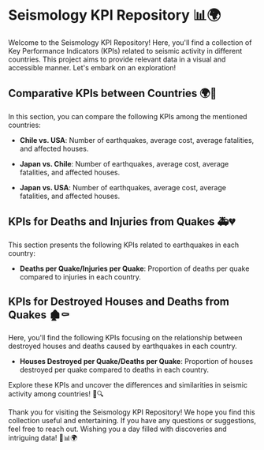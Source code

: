 # Seismology KPI Repository 📊🌍

Welcome to the Seismology KPI Repository! Here, you'll find a collection of Key Performance Indicators (KPIs) related to seismic activity in different countries. This project aims to provide relevant data in a visual and accessible manner. Let's embark on an exploration!

## Comparative KPIs between Countries 🌍🔁

In this section, you can compare the following KPIs among the mentioned countries:

- **Chile vs. USA**: Number of earthquakes, average cost, average fatalities, and affected houses.

- **Japan vs. Chile**: Number of earthquakes, average cost, average fatalities, and affected houses.

- **Japan vs. USA**: Number of earthquakes, average cost, average fatalities, and affected houses.

## KPIs for Deaths and Injuries from Quakes 🚑💔

This section presents the following KPIs related to earthquakes in each country:

- **Deaths per Quake/Injuries per Quake**: Proportion of deaths per quake compared to injuries in each country.

## KPIs for Destroyed Houses and Deaths from Quakes 🏚️⚰️

Here, you'll find the following KPIs focusing on the relationship between destroyed houses and deaths caused by earthquakes in each country.

- **Houses Destroyed per Quake/Deaths per Quake**: Proportion of houses destroyed per quake compared to deaths in each country.

Explore these KPIs and uncover the differences and similarities in seismic activity among countries! 🌟🔍

Thank you for visiting the Seismology KPI Repository! We hope you find this collection useful and entertaining. If you have any questions or suggestions, feel free to reach out. Wishing you a day filled with discoveries and intriguing data! 🌟📊🌍